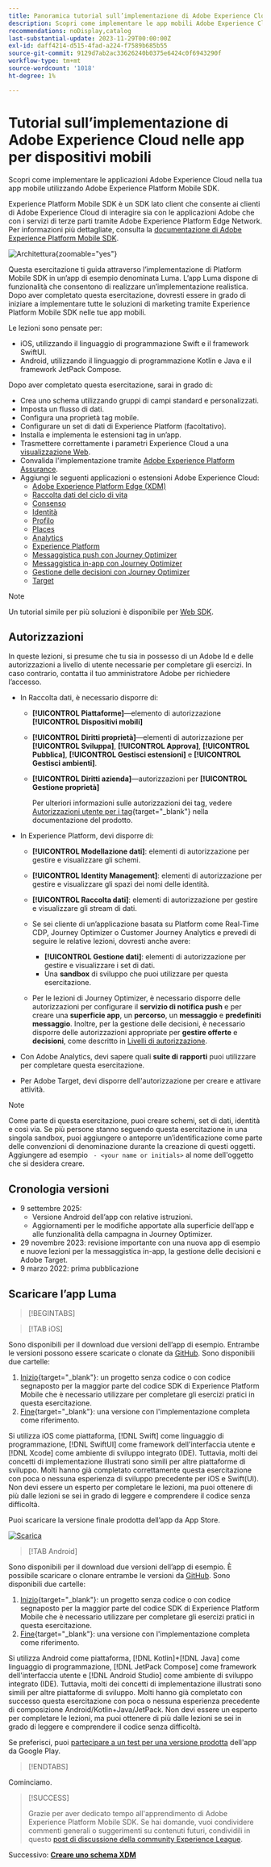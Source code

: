 ```yaml
---
title: Panoramica tutorial sull’implementazione di Adobe Experience Cloud nelle app per dispositivi mobili
description: Scopri come implementare le app mobili Adobe Experience Cloud. Questa esercitazione ti guida attraverso un’implementazione delle applicazioni Experience Cloud in un’app Swift di esempio.
recommendations: noDisplay,catalog
last-substantial-update: 2023-11-29T00:00:00Z
exl-id: daff4214-d515-4fad-a224-f7589b685b55
source-git-commit: 9129d7ab2ac33626240b0375e6424c0f6943290f
workflow-type: tm+mt
source-wordcount: '1018'
ht-degree: 1%

---
```


# Tutorial sull’implementazione di Adobe Experience Cloud nelle app per dispositivi mobili

Scopri come implementare le applicazioni Adobe Experience Cloud nella tua app mobile utilizzando Adobe Experience Platform Mobile SDK.

Experience Platform Mobile SDK è un SDK lato client che consente ai clienti di Adobe Experience Cloud di interagire sia con le applicazioni Adobe che con i servizi di terze parti tramite Adobe Experience Platform Edge Network. Per informazioni più dettagliate, consulta la [documentazione di Adobe Experience Platform Mobile SDK](https://developer.adobe.com/client-sdks/home/).

![Architettura](assets/architecture.png){zoomable="yes"}


Questa esercitazione ti guida attraverso l’implementazione di Platform Mobile SDK in un’app di esempio denominata Luma. L’app Luma dispone di funzionalità che consentono di realizzare un’implementazione realistica. Dopo aver completato questa esercitazione, dovresti essere in grado di iniziare a implementare tutte le soluzioni di marketing tramite Experience Platform Mobile SDK nelle tue app mobili.

Le lezioni sono pensate per:

* iOS, utilizzando il linguaggio di programmazione Swift e il framework SwiftUI.
* Android, utilizzando il linguaggio di programmazione Kotlin e Java e il framework JetPack Compose.

Dopo aver completato questa esercitazione, sarai in grado di:

* Crea uno schema utilizzando gruppi di campi standard e personalizzati.
* Imposta un flusso di dati.
* Configura una proprietà tag mobile.
* Configurare un set di dati di Experience Platform (facoltativo).
* Installa e implementa le estensioni tag in un’app.
* Trasmettere correttamente i parametri Experience Cloud a una [visualizzazione Web](web-views.md).
* Convalida l&#39;implementazione tramite [Adobe Experience Platform Assurance](assurance.md).
* Aggiungi le seguenti applicazioni o estensioni Adobe Experience Cloud:
   * [Adobe Experience Platform Edge (XDM)](events.md)
   * [Raccolta dati del ciclo di vita](lifecycle-data.md)
   * [Consenso](consent.md)
   * [Identità](identity.md)
   * [Profilo](profile.md)
   * [Places](places.md)
   * [Analytics](analytics.md)
   * [Experience Platform](platform.md)
   * [Messaggistica push con Journey Optimizer](journey-optimizer-push.md)
   * [Messaggistica in-app con Journey Optimizer](journey-optimizer-inapp.md)
   * [Gestione delle decisioni con Journey Optimizer](journey-optimizer-offers.md)
   * [Target](target.md)


>[!NOTE]
>
>Un tutorial simile per più soluzioni è disponibile per [Web SDK](../tutorial-web-sdk/overview.md).

## Autorizzazioni

In queste lezioni, si presume che tu sia in possesso di un Adobe Id e delle autorizzazioni a livello di utente necessarie per completare gli esercizi. In caso contrario, contatta il tuo amministratore Adobe per richiedere l’accesso.

* In Raccolta dati, è necessario disporre di:
   * **[!UICONTROL Piattaforme]**—elemento di autorizzazione **[!UICONTROL Dispositivi mobili]**
   * **[!UICONTROL Diritti proprietà]**—elementi di autorizzazione per **[!UICONTROL Sviluppa]**, **[!UICONTROL Approva]**, **[!UICONTROL Pubblica]**, **[!UICONTROL Gestisci estensioni]** e **[!UICONTROL Gestisci ambienti]**.
   * **[!UICONTROL Diritti azienda]**—autorizzazioni per **[!UICONTROL Gestione proprietà]**

     Per ulteriori informazioni sulle autorizzazioni dei tag, vedere [Autorizzazioni utente per i tag](https://experienceleague.adobe.com/en/docs/experience-platform/tags/admin/user-permissions){target="_blank"} nella documentazione del prodotto.
* In Experience Platform, devi disporre di:
   * **[!UICONTROL Modellazione dati]**: elementi di autorizzazione per gestire e visualizzare gli schemi.
   * **[!UICONTROL Identity Management]**: elementi di autorizzazione per gestire e visualizzare gli spazi dei nomi delle identità.
   * **[!UICONTROL Raccolta dati]**: elementi di autorizzazione per gestire e visualizzare gli stream di dati.

   * Se sei cliente di un’applicazione basata su Platform come Real-Time CDP, Journey Optimizer o Customer Journey Analytics e prevedi di seguire le relative lezioni, dovresti anche avere:
      * **[!UICONTROL Gestione dati]**: elementi di autorizzazione per gestire e visualizzare i set di dati.
      * Una **sandbox** di sviluppo che puoi utilizzare per questa esercitazione.

   * Per le lezioni di Journey Optimizer, è necessario disporre delle autorizzazioni per configurare il **servizio di notifica push** e per creare una **superficie app**, un **percorso**, un **messaggio** e **predefiniti messaggio**. Inoltre, per la gestione delle decisioni, è necessario disporre delle autorizzazioni appropriate per **gestire offerte** e **decisioni**, come descritto in [Livelli di autorizzazione](https://experienceleague.adobe.com/en/docs/journey-optimizer/using/access-control/high-low-permissions).

* Con Adobe Analytics, devi sapere quali **suite di rapporti** puoi utilizzare per completare questa esercitazione.

* Per Adobe Target, devi disporre dell&#39;autorizzazione per creare e attivare attività.


>[!NOTE]
>
>Come parte di questa esercitazione, puoi creare schemi, set di dati, identità e così via. Se più persone stanno seguendo questa esercitazione in una singola sandbox, puoi aggiungere o anteporre un’identificazione come parte delle convenzioni di denominazione durante la creazione di questi oggetti. Aggiungere ad esempio ` - <your name or initials>` al nome dell&#39;oggetto che si desidera creare.

## Cronologia versioni

* 9 settembre 2025:
   * Versione Android dell’app con relative istruzioni.
   * Aggiornamenti per le modifiche apportate alla superficie dell’app e alle funzionalità della campagna in Journey Optimizer.
* 29 novembre 2023: revisione importante con una nuova app di esempio e nuove lezioni per la messaggistica in-app, la gestione delle decisioni e Adobe Target.
* 9 marzo 2022: prima pubblicazione

## Scaricare l’app Luma

>[!BEGINTABS]

>[!TAB iOS]

Sono disponibili per il download due versioni dell’app di esempio. Entrambe le versioni possono essere scaricate o clonate da [GitHub](https://github.com/Adobe-Marketing-Cloud/Luma-iOS-Mobile-App). Sono disponibili due cartelle:

1. [Inizio](https://github.com/Adobe-Marketing-Cloud/Luma-iOS-Mobile-App){target="_blank"}: un progetto senza codice o con codice segnaposto per la maggior parte del codice SDK di Experience Platform Mobile che è necessario utilizzare per completare gli esercizi pratici in questa esercitazione.
1. [Fine](https://github.com/Adobe-Marketing-Cloud/Luma-iOS-Mobile-App){target="_blank"}: una versione con l&#39;implementazione completa come riferimento.

Si utilizza iOS come piattaforma, [!DNL Swift] come linguaggio di programmazione, [!DNL SwiftUI] come framework dell&#39;interfaccia utente e [!DNL Xcode] come ambiente di sviluppo integrato (IDE). Tuttavia, molti dei concetti di implementazione illustrati sono simili per altre piattaforme di sviluppo. Molti hanno già completato correttamente questa esercitazione con poca o nessuna esperienza di sviluppo precedente per iOS e Swift(UI). Non devi essere un esperto per completare le lezioni, ma puoi ottenere di più dalle lezioni se sei in grado di leggere e comprendere il codice senza difficoltà.

Puoi scaricare la versione finale prodotta dell’app da App Store.

[![Scarica](assets/download-app.svg)](https://apps.apple.com/us/app/luma-app/id6466588487)

>[!TAB Android]

Sono disponibili per il download due versioni dell’app di esempio. È possibile scaricare o clonare entrambe le versioni da [GitHub](https://github.com/adobe/Luma-Android). Sono disponibili due cartelle:

1. [Inizio](https://github.com/adobe/Luma-Android){target="_blank"}: un progetto senza codice o con codice segnaposto per la maggior parte del codice SDK di Experience Platform Mobile che è necessario utilizzare per completare gli esercizi pratici in questa esercitazione.
1. [Fine](https://github.com/adobe/Luma-Android){target="_blank"}: una versione con l&#39;implementazione completa come riferimento.

Si utilizza Android come piattaforma, [!DNL Kotlin]+[!DNL Java] come linguaggio di programmazione, [!DNL JetPack Compose] come framework dell&#39;interfaccia utente e [!DNL Android Studio] come ambiente di sviluppo integrato (IDE). Tuttavia, molti dei concetti di implementazione illustrati sono simili per altre piattaforme di sviluppo. Molti hanno già completato con successo questa esercitazione con poca o nessuna esperienza precedente di composizione Android/Kotlin+Java/JetPack. Non devi essere un esperto per completare le lezioni, ma puoi ottenere di più dalle lezioni se sei in grado di leggere e comprendere il codice senza difficoltà.

Se preferisci, puoi [partecipare a un test per una versione prodotta](https://play.google.com/apps/internaltest/4700642199234438150) dell&#39;app da Google Play.


>[!ENDTABS]

Cominciamo.

>[!SUCCESS]
>
>Grazie per aver dedicato tempo all&#39;apprendimento di Adobe Experience Platform Mobile SDK. Se hai domande, vuoi condividere commenti generali o suggerimenti su contenuti futuri, condividili in questo [post di discussione della community Experience League](https://experienceleaguecommunities.adobe.com/t5/adobe-experience-platform-data/tutorial-discussion-implement-adobe-experience-cloud-in-mobile/td-p/443796).

Successivo: **[Creare uno schema XDM](create-schema.md)**
